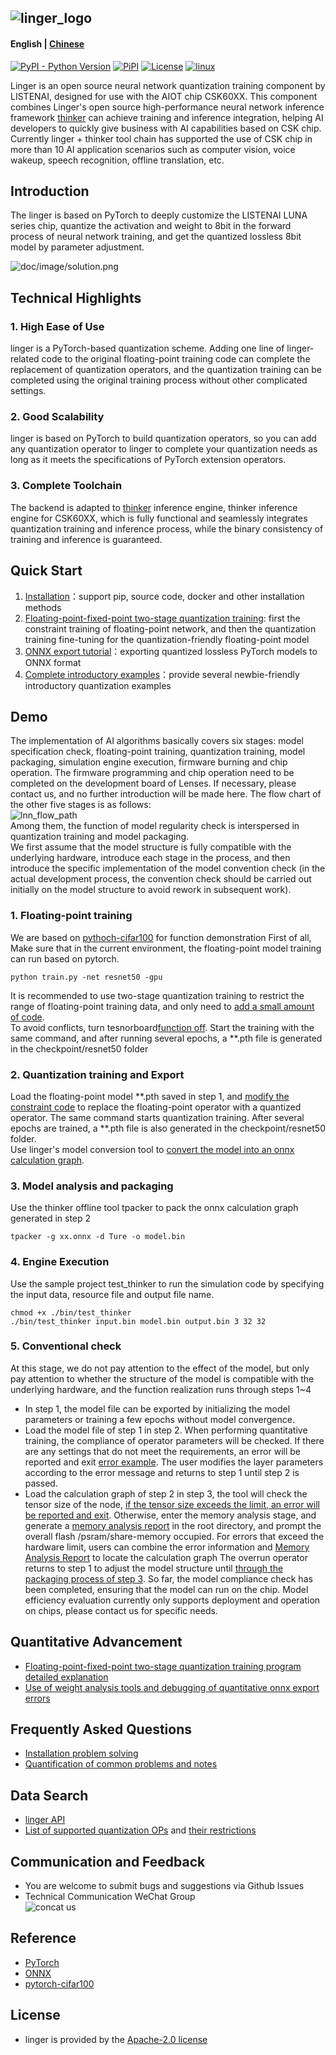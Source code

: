 ![linger_logo](doc/image/linger_logo.png)
--------------------------------------------------------------------------------
#### English | [Chinese](README.md)

[![PyPI - Python Version](https://img.shields.io/pypi/pyversions/pylinger.svg)](https://pypi.org/project/pylinger)
[![PiPI](https://badge.fury.io/py/pylinger.svg)](https://pypi.org/project/pylinger/)
[![License](https://img.shields.io/github/license/LISTENAI/thinker.svg?style=flat-square)](https://github.com/LISTENAI/linger/blob/main/LICENSE)
[![linux](https://github.com/LISTENAI/linger/actions/workflows/auto_test.yml/badge.svg)](https://github.com/LISTENAI/linger/actions/workflows/auto_test.yml)

Linger is an open source neural network quantization training component by LISTENAI, designed for use with the AIOT chip CSK60XX. This component combines Linger's open source high-performance neural network inference framework
[thinker](https://github.com/LISTENAI/thinker) can achieve training and inference integration, helping AI developers to quickly give business with AI capabilities based on CSK chip. Currently linger + thinker tool chain has supported the use of CSK chip in more than 10 AI application scenarios such as computer vision, voice wakeup, speech recognition, offline translation, etc.


## Introduction
The linger is based on PyTorch to deeply customize the LISTENAI LUNA series chip, quantize the activation and weight to 8bit in the forward process of neural network training, and get the quantized lossless 8bit model by parameter adjustment.

![doc/image/solution.png](doc/image/solution.png)

## Technical Highlights
### 1. High Ease of Use
linger is a PyTorch-based quantization scheme. Adding one line of linger-related code to the original floating-point training code can complete the replacement of quantization operators, and the quantization training can be completed using the original training process without other complicated settings.

### 2. Good Scalability
linger is based on PyTorch to build quantization operators, so you can add any quantization operator to linger to complete your quantization needs as long as it meets the specifications of PyTorch extension operators.

### 3. Complete Toolchain
The backend is adapted to [thinker](https://github.com/LISTENAI/thinker) inference engine, thinker inference engine for CSK60XX, which is fully functional and seamlessly integrates quantization training and inference process, while the binary consistency of training and inference is guaranteed.


## Quick Start
1. [Installation](doc/tutorial/install.md)：support pip, source code, docker and other installation methods
2. [Floating-point-fixed-point two-stage quantization training](doc/tutorial/get_started_for_two_stage.md): first the constraint training of floating-point network, and then the quantization training fine-tuning for the quantization-friendly floating-point model
3. [ONNX export tutorial](doc/tutorial/from_mode_to_onnx.md)：exporting quantized lossless PyTorch models to ONNX format
4. [Complete introductory examples](examples/)：provide several newbie-friendly introductory quantization examples

## Demo
The implementation of AI algorithms basically covers six stages: model specification check, floating-point training, quantization training, model packaging, simulation engine execution, firmware burning and chip operation. The firmware programming and chip operation need to be completed on the development board of Lenses. If necessary, please contact us, and no further introduction will be made here. The flow chart of the other five stages is as follows:  
![lnn_flow_path](doc/image/lnn_flow_path.png)   
Among them, the function of model regularity check is interspersed in quantization training and model packaging.  
We first assume that the model structure is fully compatible with the underlying hardware, introduce each stage in the process, and then introduce the specific implementation of the model convention check (in the actual development process, the convention check should be carried out initially on the model structure to avoid rework in subsequent work).
### 1. Floating-point training
We are based on [pythoch-cifar100](https://github.com/weiaicunzai/pytorch-cifar100) for function demonstration
First of all, Make sure that in the current environment, the floating-point model training can run based on pytorch.  
```Shell
python train.py -net resnet50 -gpu
```
It is recommended to use two-stage quantization training to restrict the range of floating-point training data, and only need to [add a small amount of code](https://github.com/LISTENAI/thinker/blob/main/thinker/docs/tutorial/resnet_modify1.md).  
To avoid conflicts, turn tesnorboard[function off](https://github.com/LISTENAI/thinker/blob/main/thinker/docs/tutorial/resnet_modify2.md). Start the training with the same command, and after running several epochs, a **.pth file is generated in the checkpoint/resnet50 folder

### 2. Quantization training and Export
Load the floating-point model **.pth saved in step 1, and [modify the constraint code](https://github.com/LISTENAI/thinker/blob/main/thinker/docs/images/linger_set2.png) to replace the floating-point operator with a quantized operator. The same command starts quantization training. After several epochs are trained, a **.pth file is also generated in the checkpoint/resnet50 folder.  
Use linger's model conversion tool to [convert the model into an onnx calculation graph](https://github.com/LISTENAI/thinker/blob/main/thinker/docs/images/onnx_export.png).

### 3. Model analysis and packaging
Use the thinker offline tool tpacker to pack the onnx calculation graph generated in step 2   
```Shell
tpacker -g xx.onnx -d Ture -o model.bin
```

### 4. Engine Execution
Use the sample project test_thinker to run the simulation code by specifying the input data, resource file and output file name.  
```Shell
chmod +x ./bin/test_thinker
./bin/test_thinker input.bin model.bin output.bin 3 32 32
```

### 5. Conventional check
At this stage, we do not pay attention to the effect of the model, but only pay attention to whether the structure of the model is compatible with the underlying hardware, and the function realization runs through steps 1~4
* In step 1, the model file can be exported by initializing the model parameters or training a few epochs without model convergence.
* Load the model file of step 1 in step 2. When performing quantitative training, the compliance of operator parameters will be checked. If there are any settings that do not meet the requirements, an error will be reported and exit
[error example](https://github.com/LISTENAI/thinker/blob/main/thinker/docs/images/resnet50_linger_err.png). The user modifies the layer parameters according to the error message and returns to step 1 until step 2 is passed.
* Load the calculation graph of step 2 in step 3, the tool will check the tensor size of the node, [if the tensor size exceeds the limit, an error will be reported and exit](https://github.com/LISTENAI/thinker/blob/main/thinker/docs/images/Resnet50_err.png). Otherwise, enter the memory analysis stage, and generate a [memory analysis report](https://github.com/LISTENAI/thinker/blob/main/thinker/docs/images/Resnet50_Mem1.png) in the root directory, and prompt the overall flash /psram/share-memory occupied. For errors that exceed the hardware limit, users can combine the error information and [Memory Analysis Report](https://github.com/LISTENAI/thinker/blob/main/thinker/docs/images/Resnet50_Mem2.png) to locate the calculation graph The overrun operator returns to step 1 to adjust the model structure until [through the packaging process of step 3](https://github.com/LISTENAI/thinker/blob/main/thinker/docs/images/Resnet50_sucess.png ).
So far, the model compliance check has been completed, ensuring that the model can run on the chip. Model efficiency evaluation currently only supports deployment and operation on chips, please contact us for specific needs.

## Quantitative Advancement
  - [Floating-point-fixed-point two-stage quantization training program detailed explanation](doc/tutorial/two_stage_quant_aware_train.md)
  - [Use of weight analysis tools and debugging of quantitative onnx export errors](doc/tutorial/wb_analyse_tool_and_onnx_export_debug_tool.md)

## Frequently Asked Questions
- [Installation problem solving](doc/tutorial/install_bugs.md)
- [Quantification of common problems and notes](doc/tutorial/quant_faq.md)

## Data Search
- [linger API](doc/tutorial/linger_api.md)
- [List of supported quantization OPs](doc/tutorial/support_quant_ops.md) and [their restrictions](https://github.com/LISTENAI/thinker/blob/main/thinker/docs/tutorial/restrain_of_model.md)

## Communication and Feedback
- You are welcome to submit bugs and suggestions via Github Issues
- Technical Communication WeChat Group  
![concat us](doc/image/contact_me_qr.png)

## Reference
- [PyTorch](https://github.com/pytorch/pytorch)
- [ONNX](https://github.com/onnx/onnx)
- [pytorch-cifar100](https://github.com/weiaicunzai/pytorch-cifar100)

## License
- linger is provided by the [Apache-2.0 license](LICENSE)